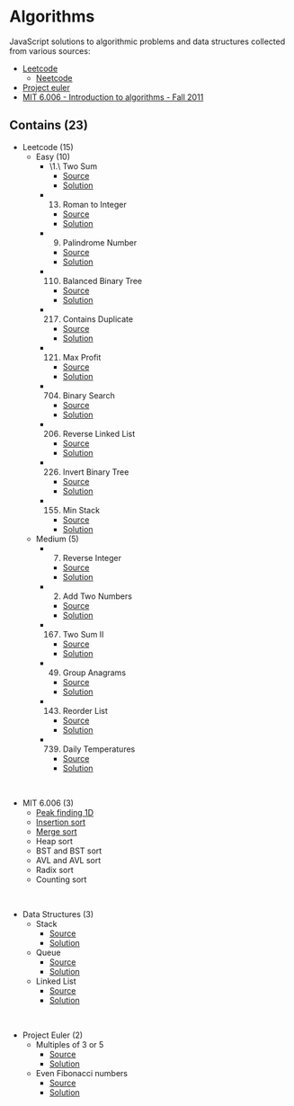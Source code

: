 # Algorithms

JavaScript solutions to algorithmic problems and data structures collected from various sources:
- [Leetcode](https://leetcode.com)
  - [Neetcode](https://neetcode.io)
- [Project euler](https://projecteuler.net/)
- [MIT 6.006 - Introduction to algorithms - Fall 2011](https://ocw.mit.edu/courses/electrical-engineering-and-computer-science/6-006-introduction-to-algorithms-fall-2011/index.htm)



## Contains (23)

- Leetcode (15)
  - Easy (10)
    - \1.\ Two Sum
      - [Source](https://leetcode.com/problems/two-sum/)
      - [Solution](./leetcode/twoSum.js)
    - 13. Roman to Integer
      - [Source](https://leetcode.com/problems/roman-to-integer/)
      - [Solution](./leetcode/romanToInt.js)
    - 9. Palindrome Number
      - [Source](https://leetcode.com/problems/palindrome-number/)
      - [Solution](./leetcode/isPalindrome.js)
    - 110. Balanced Binary Tree
      - [Source](https://leetcode.com/problems/balanced-binary-tree/)
      - [Solution](./leetcode/isBalanced.js)
    - 217. Contains Duplicate
      - [Source](https://leetcode.com/problems/contains-duplicate/)
      - [Solution](./leetcode/containsDuplicate.js)
    - 121. Max Profit
      - [Source](https://leetcode.com/problems/best-time-to-buy-and-sell-stock/)
      - [Solution](./leetcode/maxProfit.js)
    - 704. Binary Search
      - [Source](https://leetcode.com/problems/binary-search/)
      - [Solution](./leetcode/search.js)
    - 206. Reverse Linked List
      - [Source](https://leetcode.com/problems/reverse-linked-list/)
      - [Solution](./leetcode/reverseList.js)
    - 226. Invert Binary Tree
      - [Source](https://leetcode.com/problems/invert-binary-tree/)
      - [Solution](./leetcode/invertTree.js)
    - 155. Min Stack
      - [Source](https://leetcode.com/problems/min-stack/submissions/)
      - [Solution](./leetcode/MinStack.js)
  - Medium (5)
    - 7. Reverse Integer
      - [Source](https://leetcode.com/problems/reverse-integer/)
      - [Solution](./leetcode/reverse.js)
    - 2. Add Two Numbers
      - [Source](https://leetcode.com/problems/add-two-numbers/)
      - [Solution](./leetcode/addTwoNumbers.js)
    - 167. Two Sum II
      - [Source](https://leetcode.com/problems/two-sum-ii-input-array-is-sorted/)
      - [Solution](./leetcode/twoSum2.js)
    - 49. Group Anagrams
      - [Source](https://leetcode.com/problems/group-anagrams/)
      - [Solution](./leetcode/groupAnagrams.js)
    - 143. Reorder List
      - [Source](https://leetcode.com/problems/reorder-list/)
      - [Solution](./leetcode/reorderList.js)
    - 739. Daily Temperatures
      - [Source](https://leetcode.com/problems/daily-temperatures/)
      - [Solution](./leetcode/dailyTemperatures.js)

<br/>

- MIT 6.006 (3)
  - [Peak finding 1D](./6006/peakFinding1D.js)
  - [Insertion sort](./6006/insertionSort.js)
  - [Merge sort](./6006/mergeSort.js)
  - Heap sort
  - BST and BST sort
  - AVL and AVL sort
  - Radix sort
  - Counting sort

<br/>


- Data Structures (3)
  - Stack
    - [Source](https://en.wikipedia.org/wiki/Stack_(abstract_data_type))
    - [Solution](./data-structures/Stack.js)
  - Queue
    - [Source](https://en.wikipedia.org/wiki/Queue_(abstract_data_type))
    - [Solution](./data-structures/Queue.js)
  - Linked List
    - [Source](https://en.wikipedia.org/wiki/Linked_list)
    - [Solution](./data-structures/LinkedList.js)


<br/>

- Project Euler (2)
  - Multiples of 3 or 5
    - [Source](https://projecteuler.net/problem=1)
    - [Solution](./euler/sumOfMultiples.js)
  - Even Fibonacci numbers
    - [Source](https://projecteuler.net/problem=2)
    - [Solution](./euler/fibonacciEvenSum.js)